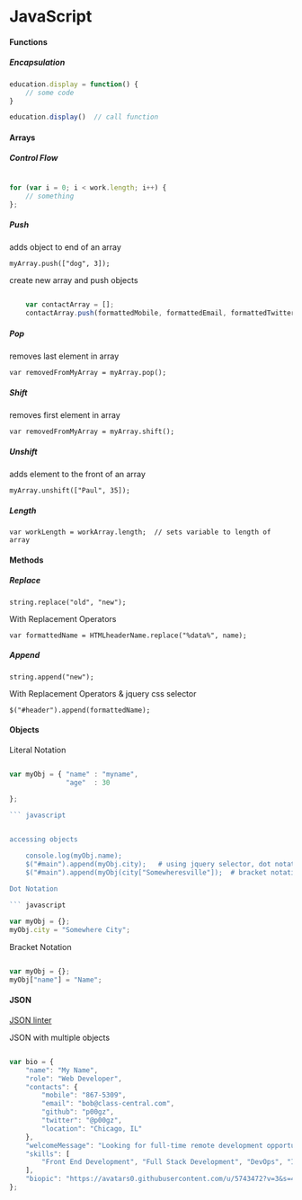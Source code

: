 JavaScript
==========

#### Functions

##### Encapsulation

``` javascript
education.display = function() { 
	// some code
}

education.display()  // call function

```

#### Arrays

##### Control Flow

``` javascript

for (var i = 0; i < work.length; i++) {
	// something 
};
```

##### Push

adds object to end of an array

    myArray.push(["dog", 3]);

create new array and push objects

``` javascript

    var contactArray = [];
    contactArray.push(formattedMobile, formattedEmail, formattedTwitter, formattedGithub, formattedLocation);
```

##### Pop

removes last element in array

    var removedFromMyArray = myArray.pop();

##### Shift

removes first element in array

    var removedFromMyArray = myArray.shift();

##### Unshift

adds element to the front of an array

    myArray.unshift(["Paul", 35]);

##### Length

	var workLength = workArray.length;  // sets variable to length of array



#### Methods

##### Replace

    string.replace("old", "new");

With Replacement Operators

    var formattedName = HTMLheaderName.replace("%data%", name);
    
    
##### Append

    string.append("new");

With Replacement Operators & jquery css selector

    $("#header").append(formattedName);


#### Objects

Literal Notation

``` javascript

var myObj = { "name" : "myname",
              "age"  : 30
        
};

``` javascript    


accessing objects

    console.log(myObj.name);
    $("#main").append(myObj.city);   # using jquery selector, dot notation
    $("#main").append(myObj(city["Somewheresville"]);  # bracket notation

Dot Notation

``` javascript
    
var myObj = {};
myObj.city = "Somewhere City";

```


Bracket Notation

``` javascript

var myObj = {};
myObj["name"] = "Name";

```

#### JSON

[JSON linter](jsonlint.com)


JSON with multiple objects

``` javascript

var bio = {
	"name": "My Name",
	"role": "Web Developer",
	"contacts": {
		"mobile": "867-5309",
		"email": "bob@class-central.com",
		"github": "p00gz",
		"twitter": "@p00gz",
		"location": "Chicago, IL"
	},
	"welcomeMessage": "Looking for full-time remote development opportunities",
	"skills": [
		"Front End Development", "Full Stack Development", "DevOps", "Information Security"
	],
	"biopic": "https://avatars0.githubusercontent.com/u/5743472?v=3&s=460"
};

```
